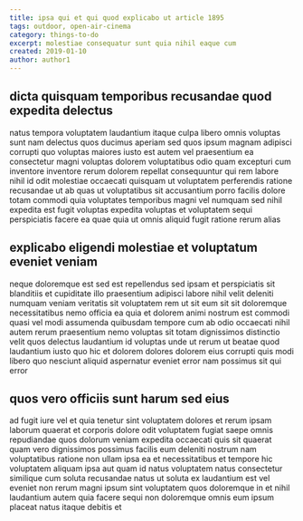 ```yaml
---
title: ipsa qui et qui quod explicabo ut article 1895
tags: outdoor, open-air-cinema
category: things-to-do
excerpt: molestiae consequatur sunt quia nihil eaque cum
created: 2019-01-10
author: author1
---
```


## dicta quisquam temporibus recusandae quod expedita delectus

natus tempora voluptatem laudantium itaque culpa libero omnis voluptas sunt nam delectus quos ducimus aperiam sed quos ipsum magnam adipisci corrupti quo voluptas maiores iusto est autem vel praesentium ea consectetur magni voluptas dolorem voluptatibus odio quam excepturi cum inventore inventore rerum dolorem repellat consequuntur qui rem labore nihil id odit molestiae occaecati quisquam ut voluptatem perferendis ratione recusandae ut ab quas ut voluptatibus sit accusantium porro facilis dolore totam commodi quia voluptates temporibus magni vel numquam sed nihil expedita est fugit voluptas expedita voluptas et voluptatem sequi perspiciatis facere ea quae quia ut omnis aliquid fugit ratione rerum alias

## explicabo eligendi molestiae et voluptatum eveniet veniam

neque doloremque est sed est repellendus sed ipsam et perspiciatis sit blanditiis et cupiditate illo praesentium adipisci labore nihil velit deleniti numquam veniam veritatis sit voluptatem rem ut sit eum sit sit doloremque necessitatibus nemo officia ea quia et dolorem animi nostrum est commodi quasi vel modi assumenda quibusdam tempore cum ab odio occaecati nihil autem rerum praesentium nemo voluptas sit totam dignissimos distinctio velit quos delectus laudantium id voluptas unde ut rerum ut beatae quod laudantium iusto quo hic et dolorem dolores dolorem eius corrupti quis modi libero quo nesciunt aliquid aspernatur eveniet error nam possimus sit qui error

## quos vero officiis sunt harum sed eius

ad fugit iure vel et quia tenetur sint voluptatem dolores et rerum ipsam laborum quaerat et corporis dolore odit voluptatem fugiat saepe omnis repudiandae quos dolorum veniam expedita occaecati quis sit quaerat quam vero dignissimos possimus facilis eum deleniti nostrum nam voluptatibus ratione non ullam ipsa ea et necessitatibus et tempore hic voluptatem aliquam ipsa aut quam id natus voluptatem natus consectetur similique cum soluta recusandae natus ut soluta ex laudantium est vel eveniet non rerum magni ipsum sint voluptatem quos doloremque in et nihil laudantium autem quia facere sequi non doloremque omnis eum ipsum placeat natus itaque debitis et
